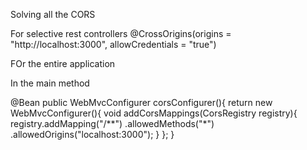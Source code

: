 Solving all the CORS


For selective rest controllers
@CrossOrigins(origins = "http://localhost:3000", allowCredentials = "true")


FOr the entire application


In the main method


@Bean
public WebMvcConfigurer corsConfigurer(){
    return new WebMvcConfigurer(){
        void addCorsMappings(CorsRegistry registry){
            registry.addMapping("/**")
            .allowedMethods("*")
            .allowedOrigins("localhost:3000");
        }
    };
}
